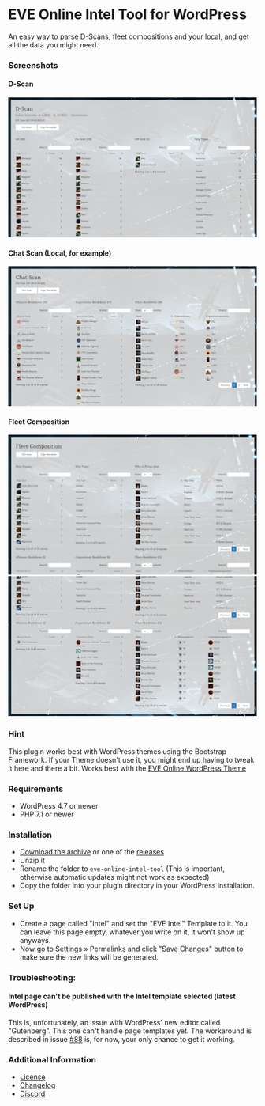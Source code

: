 # EVE Online Intel Tool for WordPress

An easy way to parse D-Scans, fleet compositions and your local, and get all the data you might need.

### Screenshots
#### D-Scan
![](images/d-scan.jpg)

#### Chat Scan (Local, for example)
![](images/chat-scan.jpg)

#### Fleet Composition
![](images/fleet-comp-top.jpg)
![](images/fleet-comp-bottom.jpg)

### Hint
This plugin works best with WordPress themes using the Bootstrap Framework.
If your Theme doesn't use it, you might end up having to tweak it here and there a bit.
Works best with the [EVE Online WordPress Theme](https://github.com/ppfeufer/eve-online-wordpress-theme)

### Requirements
- WordPress 4.7 or newer
- PHP 7.1 or newer

### Installation
- [Download the archive](https://github.com/ppfeufer/eve-online-intel-tool/archive/master.zip) or one of the [releases](https://github.com/ppfeufer/eve-online-intel-tool/releases)
- Unzip it
- Rename the folder to `eve-online-intel-tool` (This is important, otherwise automatic updates might not work as expected)
- Copy the folder into your plugin directory in your WordPress installation.

### Set Up
- Create a page called "Intel" and set the "EVE Intel" Template to it. You can leave this page empty, whatever you write on it, it won't show up anyways.
- Now go to Settings » Permalinks and click "Save Changes" button to make sure the new links will be generated.

### Troubleshooting:
#### Intel page can't be published with the Intel template selected (latest WordPress)
This is, unfortunately, an issue with WordPress' new editor called "Gutenberg". This one can't handle page templates yet. The workaround is described in issue [#88](https://github.com/ppfeufer/eve-online-intel-tool/issues/88) is, for now, your only chance to get it working.

### Additional Information
- [License](LICENSE)
- [Changelog](CHANGELOG.md)
- [Discord](https://discord.gg/YymuCZa)
